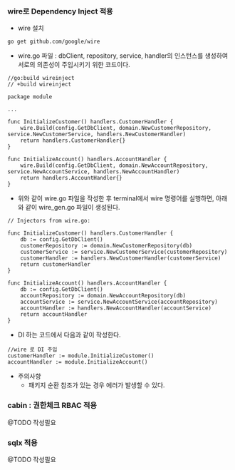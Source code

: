 ### wire로 Dependency Inject 적용

* wire 설치
```
go get github.com/google/wire
```

* wire.go 파일 : dbClient, repository, service, handler의 인스턴스를 생성하여 서로의 의존성이 주입시키기 위한 코드이다.
```
//go:build wireinject
// +build wireinject

package module

...

func InitializeCustomer() handlers.CustomerHandler {
	wire.Build(config.GetDbClient, domain.NewCustomerRepository, service.NewCustomerService, handlers.NewCustomerHandler)
	return handlers.CustomerHandler{}
}

func InitializeAccount() handlers.AccountHandler {
	wire.Build(config.GetDbClient, domain.NewAccountRepository, service.NewAccountService, handlers.NewAccountHandler)
	return handlers.AccountHandler{}
}
```
* 위와 같이 wire.go 파일을 작성한 후 terminal에서 wire 명령어를 실행하면, 아래와 같이 wire_gen.go 파일이 생성된다.
```
// Injectors from wire.go:

func InitializeCustomer() handlers.CustomerHandler {
	db := config.GetDbClient()
	customerRepository := domain.NewCustomerRepository(db)
	customerService := service.NewCustomerService(customerRepository)
	customerHandler := handlers.NewCustomerHandler(customerService)
	return customerHandler
}

func InitializeAccount() handlers.AccountHandler {
	db := config.GetDbClient()
	accountRepository := domain.NewAccountRepository(db)
	accountService := service.NewAccountService(accountRepository)
	accountHandler := handlers.NewAccountHandler(accountService)
	return accountHandler
}
```
* DI 하는 코드에서 다음과 같이 작성한다.
```
//wire 로 DI 주입
customerHandler := module.InitializeCustomer()
accountHandler := module.InitializeAccount()
```

* 주의사항
  * 패키지 순환 참조가 있는 경우 에러가 발생할 수 있다.

### cabin : 권한체크 RBAC 적용
@TODO 작성필요

### sqlx 적용
@TODO 작성필요